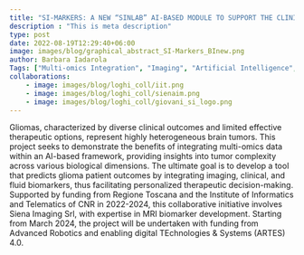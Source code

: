 ```yaml
---
title: "SI-MARKERS: A NEW “SINLAB” AI-BASED MODULE TO SUPPORT THE CLINICIAN IN THE OUTCOME PREDICTION OF PATIENTS WITH BRAIN TUMORS"
description : "This is meta description"
type: post
date: 2022-08-19T12:29:40+06:00
image: images/blog/graphical_abstract_SI-Markers_BInew.png
author: Barbara Iadarola
Tags: ["Multi-omics Integration", "Imaging", "Artificial Intelligence", "Personalized Medicine"]
collaborations:
    - image: images/blog/loghi_coll/iit.png
    - image: images/blog/loghi_coll/sienaim.png
    - image: images/blog/loghi_coll/giovani_si_logo.png
---
```


Gliomas, characterized by diverse clinical outcomes and limited effective therapeutic options, represent highly heterogeneous brain tumors. This project seeks to demonstrate the benefits of integrating multi-omics data within an AI-based framework, providing insights into tumor complexity across various biological dimensions. The ultimate goal is to develop a tool that predicts glioma patient outcomes by integrating imaging, clinical, and fluid biomarkers, thus facilitating personalized therapeutic decision-making. Supported by funding from Regione Toscana and the Institute of Informatics and Telematics of CNR in 2022-2024, this collaborative initiative involves Siena Imaging Srl, with expertise in MRI biomarker development. Starting from March 2024, the project will be undertaken with funding from Advanced Robotics and enabling digital TEchnologies & Systems (ARTES) 4.0.

